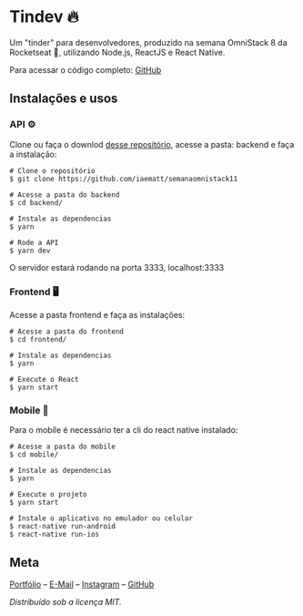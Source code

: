 # Tindev 🔥

Um "tinder" para desenvolvedores, produzido na semana  OmniStack 8 da Rocketseat 🚀, utilizando Node.js, ReactJS e React Native.

Para acessar o código completo: [GitHub](https://github.com/iaematt/tindev)

## Instalações e usos

### API ⚙

Clone ou faça o downlod [desse repositório](https://github.com/iaematt/tindev), acesse a pasta: backend e faça a instalação:

```
# Clone o repositório
$ git clone https://github.com/iaematt/semanaomnistack11

# Acesse a pasta do backend
$ cd backend/

# Instale as dependencias
$ yarn

# Rode a API
$ yarn dev
```

O servidor estará rodando na porta 3333, localhost:3333

### Frontend 🖥

Acesse a pasta frontend e faça as instalações:

```
# Acesse a pasta do frontend
$ cd frontend/

# Instale as dependencias
$ yarn

# Execute o React
$ yarn start
```

### Mobile 📱

Para o mobile é necessário ter a cli do react native instalado:

```
# Acesse a pasta do mobile
$ cd mobile/

# Instale as dependencias
$ yarn

# Execute o projeto
$ yarn start

# Instale o aplicativo no emulador ou celular
$ react-native run-android
$ react-native run-ios
```


## Meta

[Portfólio](http://devbsb.com.br) – [E-Mail](mailto:matheusbastos@outlook.com) – [Instagram](https://instagram.com/iaematt_)  – [GitHub](https://github.com/iaematt)

*Distribuído sob a licença MIT.*

